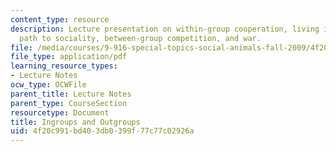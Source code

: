 ```yaml
---
content_type: resource
description: Lecture presentation on within-group cooperation, living in groups, the
  path to sociality, between-group competition, and war.
file: /media/courses/9-916-special-topics-social-animals-fall-2009/4f20c991bd403db0399f77c77c02926a_MIT9_916F09_lec08.pdf
file_type: application/pdf
learning_resource_types:
- Lecture Notes
ocw_type: OCWFile
parent_title: Lecture Notes
parent_type: CourseSection
resourcetype: Document
title: Ingroups and Outgroups
uid: 4f20c991-bd40-3db0-399f-77c77c02926a
---
```

